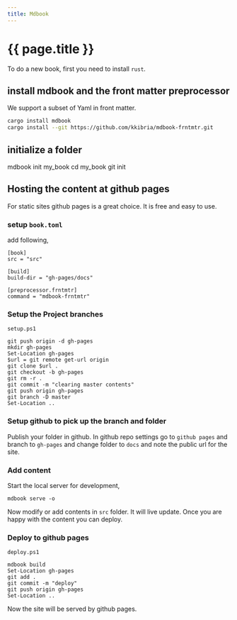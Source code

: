 ```yaml
---
title: Mdbook
---
```


# {{ page.title }}

To do a new book, first you need to install `rust`.
## install mdbook and the front matter preprocessor
We support a subset of Yaml in front matter.

```bash
cargo install mdbook
cargo install --git https://github.com/kkibria/mdbook-frntmtr.git
```

## initialize a folder
mdbook init my_book
cd my_book
git init

## Hosting the content at github pages
For static sites github pages is a great choice. It is free and easy to use.
### setup `book.toml`
add following,
```
[book]
src = "src"

[build]
build-dir = "gh-pages/docs"

[preprocessor.frntmtr]
command = "mdbook-frntmtr"
```

### Setup the Project branches
`setup.ps1`
```
git push origin -d gh-pages
mkdir gh-pages
Set-Location gh-pages
$url = git remote get-url origin
git clone $url .
git checkout -b gh-pages
git rm -r .
git commit -m "clearing master contents"
git push origin gh-pages
git branch -D master
Set-Location ..
```

### Setup github to pick up the branch and folder
Publish your folder in github. In github repo settings go to `github pages` and
branch to `gh-pages` and change folder to `docs` and note the public url for the site.

### Add content
Start the local server for development,
```
mdbook serve -o
```
Now modify or add contents in `src` folder. It will live update. Once you are happy with the
content you can deploy.

### Deploy to github pages
`deploy.ps1`
```
mdbook build
Set-Location gh-pages
git add .
git commit -m "deploy"
git push origin gh-pages
Set-Location ..
```

Now the site will be served by github pages.